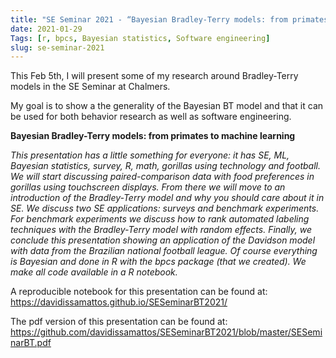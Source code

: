 ```yaml
---
title: "SE Seminar 2021 - “Bayesian Bradley-Terry models: from primates to machine learning”"
date: 2021-01-29
Tags: [r, bpcs, Bayesian statistics, Software engineering]
slug: se-seminar-2021
---
```


This Feb 5th, I will present some of my research around Bradley-Terry models in the SE Seminar at Chalmers.

My goal is to show a the generality of the Bayesian BT model and that it can be used for both behavior research as well as software engineering.

**Bayesian Bradley-Terry models: from primates to machine learning**

*This presentation has a little something for everyone: it has SE, ML, Bayesian statistics, survey, R, math, gorillas using technology and football. We will start discussing paired-comparison data with food preferences in gorillas using touchscreen displays. From there we will move to an introduction of the Bradley-Terry model and why you should care about it in SE. We discuss two SE applications: surveys and benchmark experiments. For benchmark experiments we discuss how to rank automated labeling techniques with the Bradley-Terry model with random effects. Finally, we conclude this presentation showing an application of the Davidson model with data from the Brazilian national football league. Of course everything is Bayesian and done in R with the bpcs package (that we created). We make all code available in a R notebook.*

A reproducible notebook for this presentation can be found at: https://davidissamattos.github.io/SESeminarBT2021/

The pdf version of this presentation can be found at:
https://github.com/davidissamattos/SESeminarBT2021/blob/master/SESeminarBT.pdf

